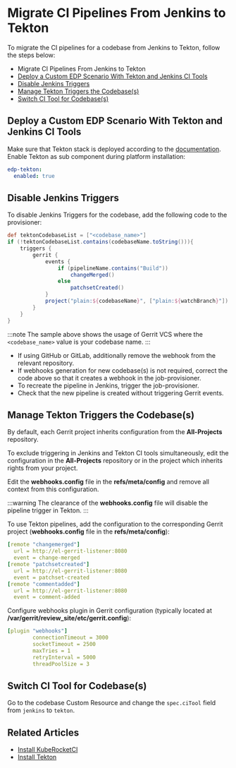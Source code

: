 # Migrate CI Pipelines From Jenkins to Tekton

To migrate the CI pipelines for a codebase from Jenkins to Tekton, follow the steps below:

* Migrate CI Pipelines From Jenkins to Tekton
* [Deploy a Custom EDP Scenario With Tekton and Jenkins CI Tools](#deploy-a-custom-edp-scenario-with-tekton-and-jenkins-ci-tools)
* [Disable Jenkins Triggers](#disable-jenkins-triggers)
* [Manage Tekton Triggers the Codebase(s)](#manage-tekton-triggers-the-codebases)
* [Switch CI Tool for Codebase(s)](#switch-ci-tool-for-codebases)

## Deploy a Custom EDP Scenario With Tekton and Jenkins CI Tools

Make sure that Tekton stack is deployed according to the [documentation](../../operator-guide/prerequisites.md).
Enable Tekton as sub component during platform installation:

```yaml title="values.yaml"
edp-tekton:
  enabled: true
```

## Disable Jenkins Triggers

To disable Jenkins Triggers for the codebase, add the following code to the provisioner:

```groovy title="job-provisioner"
def tektonCodebaseList = ["<codebase_name>"]
if (!tektonCodebaseList.contains(codebaseName.toString())){
    triggers {
        gerrit {
            events {
                if (pipelineName.contains("Build"))
                    changeMerged()
                else
                    patchsetCreated()
            }
            project("plain:${codebaseName}", ["plain:${watchBranch}"])
        }
    }
}
```

:::note
  The sample above shows the usage of Gerrit VCS where the `<codebase_name>` value is your codebase name.
:::

* If using GitHub or GitLab, additionally remove the webhook from the relevant repository.
* If webhooks generation for new codebase(s) is not required, correct the code above so that it creates a webhook in the job-provisioner.
* To recreate the pipeline in Jenkins, trigger the job-provisioner.
* Check that the new pipeline is created without triggering Gerrit events.

## Manage Tekton Triggers the Codebase(s)

By default, each Gerrit project inherits configuration from the **All-Projects** repository.

To exclude triggering in Jenkins and Tekton CI tools simultaneously, edit the configuration in the **All-Projects** repository or in the project which inherits rights from your project.

Edit the **webhooks.config** file in the **refs/meta/config** and remove all context from this configuration.

:::warning
  The clearance of the **webhooks.config** file will disable the pipeline trigger in Tekton.
:::

To use Tekton pipelines, add the configuration to the corresponding Gerrit project (**webhooks.config** file in the **refs/meta/config**):

```yaml title="webhooks.config"
[remote "changemerged"]
  url = http://el-gerrit-listener:8080
  event = change-merged
[remote "patchsetcreated"]
  url = http://el-gerrit-listener:8080
  event = patchset-created
[remote "commentadded"]
  url = http://el-gerrit-listener:8080
  event = comment-added
```

Configure webhooks plugin in Gerrit configuration (typically located at  **/var/gerrit/review_site/etc/gerrit.config**):

```yaml title="gerrit.config"
[plugin "webhooks"]
        connectionTimeout = 3000
        socketTimeout = 2500
        maxTries = 1
        retryInterval = 5000
        threadPoolSize = 3
```

## Switch CI Tool for Codebase(s)

Go to the codebase Custom Resource and change the `spec.ciTool` field from `jenkins` to `tekton`.

## Related Articles

* [Install KubeRocketCI](../install-kuberocketci.md)
* [Install Tekton](../install-tekton.md)
